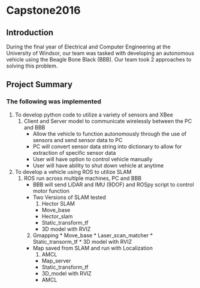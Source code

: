 # Capstone2016
## Introduction 
During the final year of Electrical and Computer Engineering at the University of Windsor, our team was tasked with developing an autonomous vehicle using the Beagle Bone Black (BBB).  Our team took 2 approaches to solving this problem.  

## Project Summary
### The following was implemented
1.	To develop python code to utilize a variety of sensors and XBee 
	1.	Client and Server model to communicate wirelessly between the PC and BBB
		*	Allow the vehicle to function autonomously through the use of sensors and send sensor data to PC 
		*	PC will convert sensor data string into dictionary to allow for extraction of specific sensor data
		*	User will have option to control vehicle manually
		*	User will have ability to shut down vehicle at anytime
2.	To develop a vehicle using ROS to utilize SLAM 
	1.	ROS run across multiple machines, PC and BBB
		*	BBB will send LiDAR and IMU (9DOF) and ROSpy script to control motor function
		*	Two Versions of SLAM tested
			1.	Hector SLAM
			  *	Move_base
			  *	Hector_slam
			  *	Static_transform_tf
			  *	3D model with RVIZ
		  2.	Gmapping
		    *	Move_base
		    *	Laser_scan_matcher
		    *	Static_transorm_tf
		    *	3D model with RVIZ
		*	Map saved from SLAM and run with Localization
			1.	AMCL
			  *	Map_server
			  *	Static_transform_tf
			  *	3D_model with RVIZ
			  *	AMCL
